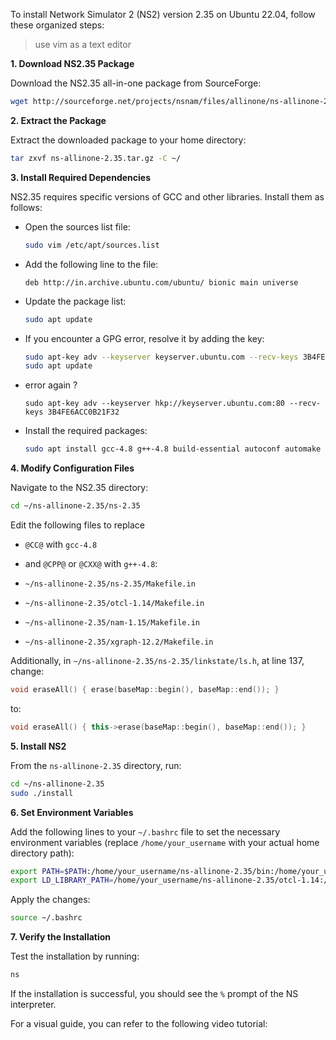 To install Network Simulator 2 (NS2) version 2.35 on Ubuntu 22.04, follow these organized steps:

> use vim as a text editor

**1. Download NS2.35 Package**

Download the NS2.35 all-in-one package from SourceForge:

```bash
wget http://sourceforge.net/projects/nsnam/files/allinone/ns-allinone-2.35/ns-allinone-2.35.tar.gz/download -O ns-allinone-2.35.tar.gz
```

**2. Extract the Package**

Extract the downloaded package to your home directory:

```bash
tar zxvf ns-allinone-2.35.tar.gz -C ~/
```

**3. Install Required Dependencies**

NS2.35 requires specific versions of GCC and other libraries. Install them as follows:

- Open the sources list file:

  ```bash
  sudo vim /etc/apt/sources.list
  ```

- Add the following line to the file:

  ```
  deb http://in.archive.ubuntu.com/ubuntu/ bionic main universe
  ```

- Update the package list:

  ```bash
  sudo apt update
  ```

- If you encounter a GPG error, resolve it by adding the key:

  ```bash
  sudo apt-key adv --keyserver keyserver.ubuntu.com --recv-keys 3B4FE6ACC0B21F32
  sudo apt update
  ```

- error again ?
  
  ```
  sudo apt-key adv --keyserver hkp://keyserver.ubuntu.com:80 --recv-keys 3B4FE6ACC0B21F32
  ```
  

- Install the required packages:

  ```bash
  sudo apt install gcc-4.8 g++-4.8 build-essential autoconf automake libxmu-dev gawk
  ```

**4. Modify Configuration Files**

Navigate to the NS2.35 directory:

```bash
cd ~/ns-allinone-2.35/ns-2.35
```

Edit the following files to replace 
  - `@CC@` with `gcc-4.8` 
  - and `@CPP@` or `@CXX@` with `g++-4.8`:

- `~/ns-allinone-2.35/ns-2.35/Makefile.in`
- `~/ns-allinone-2.35/otcl-1.14/Makefile.in`
- `~/ns-allinone-2.35/nam-1.15/Makefile.in`
- `~/ns-allinone-2.35/xgraph-12.2/Makefile.in`

Additionally, in `~/ns-allinone-2.35/ns-2.35/linkstate/ls.h`, at line 137, change:

```cpp
void eraseAll() { erase(baseMap::begin(), baseMap::end()); }
```

to:

```cpp
void eraseAll() { this->erase(baseMap::begin(), baseMap::end()); }
```

**5. Install NS2**

From the `ns-allinone-2.35` directory, run:

```bash
cd ~/ns-allinone-2.35
sudo ./install
```

**6. Set Environment Variables**

Add the following lines to your `~/.bashrc` file to set the necessary environment variables (replace `/home/your_username` with your actual home directory path):

```bash
export PATH=$PATH:/home/your_username/ns-allinone-2.35/bin:/home/your_username/ns-allinone-2.35/tcl8.5.10/unix:/home/your_username/ns-allinone-2.35/tk8.5.10/unix
export LD_LIBRARY_PATH=/home/your_username/ns-allinone-2.35/otcl-1.14:/home/your_username/ns-allinone-2.35/lib
```

Apply the changes:

```bash
source ~/.bashrc
```

**7. Verify the Installation**

Test the installation by running:

```bash
ns
```

If the installation is successful, you should see the `%` prompt of the NS interpreter.

For a visual guide, you can refer to the following video tutorial:

 
